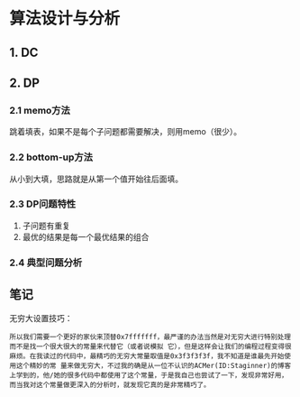 # 算法设计与分析

## 1. DC

## 2. DP

### 2.1 memo方法

跳着填表，如果不是每个子问题都需要解决，则用memo（很少）。

### 2.2 bottom-up方法

从小到大填，思路就是从第一个值开始往后面填。

### 2.3 DP问题特性

1. 子问题有重复
2. 最优的结果是每一个最优结果的组合

### 2.4 典型问题分析

## 笔记

无穷大设置技巧：

```
所以我们需要一个更好的家伙来顶替0x7fffffff，最严谨的办法当然是对无穷大进行特别处理而不是找一个很大很大的常量来代替它（或者说模拟 它），但是这样会让我们的编程过程变得很麻烦。在我读过的代码中，最精巧的无穷大常量取值是0x3f3f3f3f，我不知道是谁最先开始使用这个精妙的常 量来做无穷大，不过我的确是从一位不认识的ACMer(ID:Staginner)的博客上学到的，他/她的很多代码中都使用了这个常量，于是我自己也尝试了一下，发现非常好用，而当我对这个常量做更深入的分析时，就发现它真的是非常精巧了。
```

